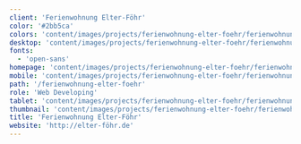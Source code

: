 ```yaml
---
client: 'Ferienwohnung Elter-Föhr'
color: '#2bb5ca'
colors: 'content/images/projects/ferienwohnung-elter-foehr/ferienwohnung-elter-foehr-colors.png'
desktop: 'content/images/projects/ferienwohnung-elter-foehr/ferienwohnung-elter-foehr-imac.png'
fonts:
  - 'open-sans'
homepage: 'content/images/projects/ferienwohnung-elter-foehr/ferienwohnung-elter-foehr.png'
mobile: 'content/images/projects/ferienwohnung-elter-foehr/ferienwohnung-elter-foehr-iphone.png'
path: '/ferienwohnung-elter-foehr'
role: 'Web Developing'
tablet: 'content/images/projects/ferienwohnung-elter-foehr/ferienwohnung-elter-foehr-ipad.png'
thumbnail: 'content/images/projects/ferienwohnung-elter-foehr/ferienwohnung-elter-foehr-thumbnail.png'
title: 'Ferienwohnung Elter-Föhr'
website: 'http://elter-föhr.de'
---
```

